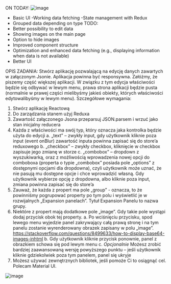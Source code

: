 ON TODAY:
![image](https://github.com/jaceksekula1337/City-App/assets/110597769/333ecc43-01c5-4a46-9afe-b8bcb2455326)
- Basic UI
 -Working data fetching
 -State management with Redux
 - Grouped data depending on type
TODO:
- Better possibility to edit data
- Showing images on the main page
- Option to hide images
- Improved component structure
- Optimization and enhanced data fetching (e.g., displaying information when data is not available)
- Better UI





OPIS ZADANIA:
Stwórz aplikację pozwalającą na edycję danych zawartych w załączonym Jsonie. Aplikacja powinna
być responsywna.
Załóżmy, że piszemy część większej aplikacji. W związku z tym edycja właściwości będzie się odbywać
w lewym menu, prawa strona aplikacji będzie pusta (normalnie w prawej części mielibyśmy jakieś
obiekty, których właściwości edytowalibyśmy w lewym menu).
Szczegółowe wymagania:
1. Stwórz aplikację Reactową
2. Do zarządzania stanem użyj Reduxa
3. Zawartość załączonego Jsona przeparsuj JSON.parsem i wrzuć jako stan inicjalny reducera
4. Każda z właściwości ma swój typ, który oznacza jaka kontrolka będzie użyta do edycji
a. „text” – zwykły input, gdy użytkownik kliknie poza input (event onBlur) zawartość
inputa powinna zapisać się do store’a reduxowego
b. „checkbox” – zwykły checkbox, kliknięcie w checkbox zapisuje jego zmianę w storze
c. „combobox” – dropdown z wyszukiwarką, oraz z możliwością wprowadzenia nowej
opcji do comboboxa (properta o typie „combobox” posiada pole „options” z
dostępnymi opcjami dla dropdowna), czyli użytkownik może uznać, że nie pasują mu
dostępne opcje i chce wprowadzić własną. Gdy użytkownik wybierze opcję z
dropdowna, albo kliknie poza input, zmiana powinna zapisać się do store’a
5. Zauważ, że każda z propert ma pole „group” - oznacza, to że powinniśmy pogrupować
property po tym polu i wyświetlić je w rozwijalnych „Expansion panelach”. Tytuł Expansion
Panelu to nazwa grupy.
6. Niektóre z propert mają dodatkowe pole „image”. Gdy takie pole wystąpi dodaj przycisk
obok tej property.
a. Po wciśnięciu przycisku, spod lewego menu wyjedzie panel zakrywający całą prawą
stronę i na tym panelu zostanie wyrenderowany obrazek zapisany w polu „image”.
https://stackoverflow.com/questions/8499633/how-to-display-base64-images-inhtml
b. Gdy użytkownik kliknie przycisk ponownie, panel z obrazkiem schowa się pod lewym
menu
c. *Opcjonalnie* Możesz zrobić bardziej zaawansowaną wersję powyższego punktu –
jeśli użytkownik kliknie gdziekolwiek poza tym panelem, panel się ukryje
7. Możesz używać zewnętrznych bibliotek, jeśli pomoże Ci to osiągnąć cel. Polecam Material UI.

![image](https://github.com/jaceksekula1337/City-App/assets/110597769/1c4f68b3-4cc6-4a1b-9143-86b80a894b78)
